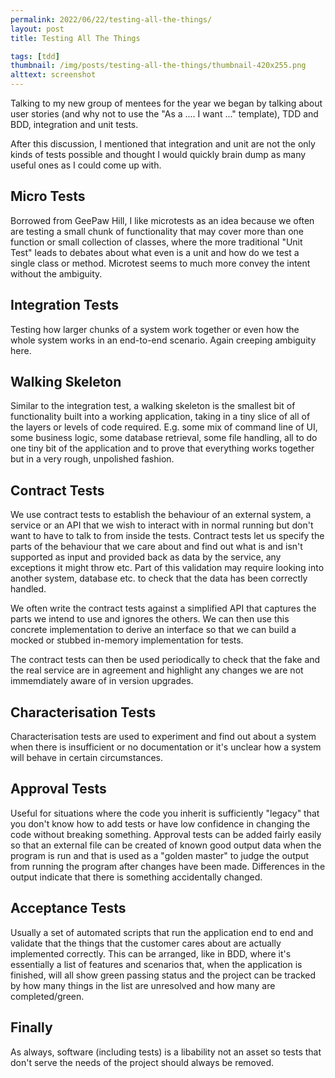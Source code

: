 ```yaml
---
permalink: 2022/06/22/testing-all-the-things/
layout: post
title: Testing All The Things

tags: [tdd]
thumbnail: /img/posts/testing-all-the-things/thumbnail-420x255.png
alttext: screenshot
---
```


Talking to my new group of mentees for the year we began by talking about user stories (and why
not to use the "As a .... I want ..." template), TDD and BDD, integration and unit tests.

After this discussion, I mentioned that integration and unit are not the only kinds of tests possible
and thought I would quickly brain dump as many useful ones as I could come up with.

## Micro Tests

Borrowed from GeePaw Hill, I like microtests as an idea because we often are testing a small chunk of
functionality that may cover more than one function or small collection of classes, where the
more traditional "Unit Test" leads to debates about what even is a unit and how do we test a single
class or method. Microtest seems to much more convey the intent without the ambiguity.

## Integration Tests

Testing how larger chunks of a system work together or even how the whole system works in an end-to-end
scenario. Again creeping ambiguity here.

## Walking Skeleton

Similar to the integration test, a walking skeleton is the smallest bit of functionality built into a working
application, taking in a tiny slice of all of the layers or levels of code required. E.g. some mix of command line
of UI, some business logic, some database retrieval, some file handling, all to do one tiny bit of the application
and to prove that everything works together but in a very rough, unpolished fashion.

## Contract Tests

We use contract tests to establish the behaviour of an external system, a service or an API that we wish
to interact with in normal running but don't want to have to talk to from inside the tests. Contract tests
let us specify the parts of the behaviour that we care about and find out what is and isn't supported as input
and provided back as data by the service, any exceptions it might throw etc. Part of this validation may require
looking into another system, database etc. to check that the data has been correctly handled.

We often write the contract tests against a simplified API that captures the parts we intend to use and ignores
the others. We can then use this concrete implementation to derive an interface so that we can build a mocked or
stubbed in-memory implementation for tests.

The contract tests can then be used periodically to check that the fake and the real service are in agreement and
highlight any changes we are not immemdiately aware of in version upgrades.

## Characterisation Tests

Characterisation tests are used to experiment and find out about a system when there is insufficient or no documentation
or it's unclear how a system will behave in certain circumstances.

## Approval Tests

Useful for situations where the code you inherit is sufficiently "legacy" that you don't know how to add tests or have
low confidence in changing the code without breaking something. Approval tests can be added fairly easily so that an
external file can be created of known good output data when the program is run and that is used as a "golden master"
to judge the output from running the program after changes have been made. Differences in the output indicate that
there is something accidentally changed.

## Acceptance Tests

Usually a set of automated scripts that run the application end to end and validate that the things that the customer cares
about are actually implemented correctly. This can be arranged, like in BDD, where it's essentially a list of features and
scenarios that, when the application is finished, will all show green passing status and the project can be tracked by
how many things in the list are unresolved and how many are completed/green.

## Finally

As always, software (including tests) is a libability not an asset so tests that don't serve the needs of the project
should always be removed.
